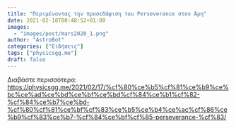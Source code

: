 ```yaml
---
title: "Περιμένοντας την προσεδάφιση του Perseverance στον Άρη"
date: 2021-02-18T00:48:52+01:00
images:
  - "images/post/mars2020_1.png"
author: "AstroBot"
categories: ["Ειδήσεις"]
tags: ["physicsgg.me"]
draft: false
---
```




Διαβάστε περισσότερα: https://physicsgg.me/2021/02/17/%cf%80%ce%b5%cf%81%ce%b9%ce%bc%ce%ad%ce%bd%ce%bf%ce%bd%cf%84%ce%b1%cf%82-%cf%84%ce%b7%ce%bd-%cf%80%cf%81%ce%bf%cf%83%ce%b5%ce%b4%ce%ac%cf%86%ce%b9%cf%83%ce%b7-%cf%84%ce%bf%cf%85-perseverance-%cf%83/
